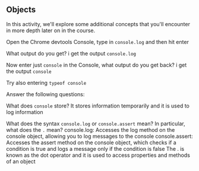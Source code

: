## Objects

In this activity, we'll explore some additional concepts that you'll encounter in more depth later on in the course.

Open the Chrome devtools Console, type in `console.log` and then hit enter

What output do you get?
i get the output `console.log`

Now enter just `console` in the Console, what output do you get back?
i get the output `console`

Try also entering `typeof console`

Answer the following questions:

What does `console` store?
It stores information temporarily and it is used to log information

What does the syntax `console.log` or `console.assert` mean? In particular, what does the `.` mean?
console.log: Accesses the log method on the console object, allowing you to log messages to the console
console.assert: Accesses the assert method on the console object, which checks if a condition is true and logs a message only if the condition is false
The . is known as the dot operator and it is used to access properties and methods of an object